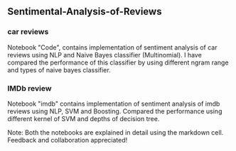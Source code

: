 ## Sentimental-Analysis-of-Reviews

### car reviews
Notebook "Code", contains implementation of sentiment analysis of car reviews using NLP and Naive Bayes classifier (Multinomial). I have compared the performance of this classifier by using different ngram range and types of naive bayes classifier.

### IMDb review
Notebook "imdb" contains implementation of sentiment analysis of imdb reviews using NLP, SVM and Boosting. Compared the performance using different kernel of SVM and depths of decision tree.

Note: Both the notebooks are explained in detail using the markdown cell. Feedback and collaboration appreciated!

